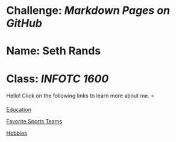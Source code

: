# Challenge: *Markdown Pages on GitHub*
# Name: Seth Rands
# Class: _INFOTC 1600_

Hello! Click on the following links to learn more about me. :star:

[Education](Education.md)

[Favorite Sports Teams](FavSportsTeams.md)

[Hobbies](Hobbies.md)
